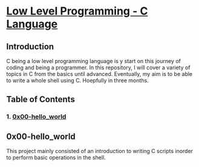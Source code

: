 # <ins>Low Level Programming - C Language</ins>

## Introduction

C being a low level programming language is y start on this journey of coding and being a programmer. In this repository, I will cover a variety of topics in C from the basics until advanced. Eventually, my aim is to be able to write a whole shell using C. Hoepfully in three months. 

## Table of Contents

### 1. [0x00-hello_world](https://github.com/mwambajoakim/alx-low_level_programming/tree/master/0x00-hello_world)

## 0x00-hello_world
This project mainly consisted of an introduction to writing C scripts inorder to perform basic operations in the shell.
